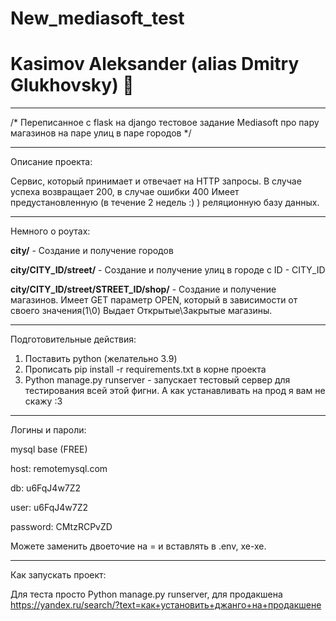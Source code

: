 # New_mediasoft_test
# Kasimov Aleksander (alias Dmitry Glukhovsky) 🦊
____
/* Переписанное с flask на django тестовое задание Mediasoft про пару магазинов на паре улиц в паре городов */
____
Описание проекта:

Сервис, который принимает и отвечает на HTTP запросы. В случае успеха возвращает 200, в случае ошибки 400
Имеет предустановленную (в течение 2 недель :) ) реляционную базу данных.
____
Немного о роутах:

**city/** - Создание и получение городов

**city/CITY_ID/street/** - Создание и получение улиц в городе с ID - CITY_ID

**city/CITY_ID/street/STREET_ID/shop/** - Создание и получение магазинов. Имеет GET параметр OPEN, который в зависимости от своего значения(1\0) Выдает Открытые\Закрытые магазины.
____
Подготовительные действия:
1. Поставить python (желательно 3.9)
2. Прописать pip install -r requirements.txt в корне проекта
3. Python manage.py runserver - запускает тестовый сервер для тестирования всей этой фигни.
А как устанавливать на прод я вам не скажу :З
____
Логины и пароли:

mysql base (FREE) 

host: remotemysql.com

db: u6FqJ4w7Z2

user: u6FqJ4w7Z2

password: CMtzRCPvZD

Можете заменить двоеточие на = и вставлять в .env, хе-хе.
____
Как запускать проект:

Для теста просто Python manage.py runserver, для продакшена
https://yandex.ru/search/?text=как+установить+джанго+на+продакшене
